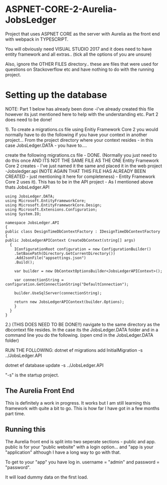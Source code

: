 # ASPNET-CORE-2-Aurelia-JobsLedger
Project that uses ASPNET CORE as the server with Aurelia as the front end with webpack in TYPESCRIPT.


You will obviously need VISUAL STUDIO 2017 and it does need to have entity framework and all extras.. (tick all the options of you are unsure)


Also, ignore the OTHER FILES directory.. these are files that were used for questions on Stackoverflow etc and have nothing to do with the running project.


<h1>Setting up the database</h1>
NOTE: Part 1 below has already been done -i've already created this file however its just mentioned here to help with the understanding etc. Part 2 does need to be done!


1). To create a migrations.cs file using Enitiy Framework Core 2 you would normally have to do the following if you have your context in another project... From the project directory where your context resides - in this case JobsLedger.DATA - you have to....


create the following migrations.cs file - DONE. (Normally you just need to do this once AND ITS NOT THE SAME FILE AS THE ONE Entity Framework Core 2 creates - I've just named it the same and placed it in the web project -Jobsledger.api (NOTE AGAIN THAT THIS FILE HAS ALREADY BEEN CREATED - just mentioning it here for completeness) - Entity Framework Core 2 uses it). This has to be in the API project - As I mentioned above thats JobsLedger.API


    using JobsLedger.DATA;
    using Microsoft.EntityFrameworkCore;
    using Microsoft.EntityFrameworkCore.Design;
    using Microsoft.Extensions.Configuration;
    using System.IO;

    namespace JobsLedger.API
    {
    public class DesignTimeDbContextFactory : IDesignTimeDbContextFactory
    {
    public JobsLedgerAPIContext CreateDbContext(string[] args)
      {
        IConfigurationRoot configuration = new ConfigurationBuilder()
        .SetBasePath(Directory.GetCurrentDirectory())
        .AddJsonFile("appsettings.json")
        .Build();

        var builder = new DbContextOptionsBuilder<JobsLedgerAPIContext>();

        var connectionString = configuration.GetConnectionString("DefaultConnection");

        builder.UseSqlServer(connectionString);

        return new JobsLedgerAPIContext(builder.Options);
        }
      }
    }

2.) (THIS DOES NEED TO BE DONE!!)
navigate to the same directory as the dbcontext file resides. In the case its the JobsLedger.DATA folder and in a command line you do the following. (open cmd in the JobsLedger.DATA folder)

 RUN THE FOLLOWING: 
dotnet ef migrations add InitialMigration -s ../JobsLedger.API


dotnet ef database update -s ../JobsLedger.API


"-s" is the startup project.

<h2>The Aurelia Front End</h2>
This is definitely a work in progress. It works but I am still learning this framework with quite a bit to go. This is how far I have got in a few months part time.

<h2>Running this</h2>
The Aurelia front end is split into two seperate sections - public and app. public is for your "public website" with a login option... and "app is your "application" although I have a long way to go with that.


To get to your "app" you have log in. username = "admin" and password = "password". 


It will load dummy data on the first load.
